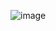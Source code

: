 ![image](https://user-images.githubusercontent.com/45560312/200150020-5d1e2340-90fe-43d6-9538-b5a0a4ec825c.png)
